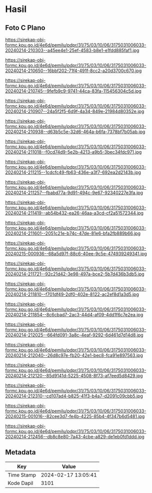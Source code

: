 # Hasil

## Foto C Plano

https://sirekap-obj-formc.kpu.go.id/4e6d/pemilu/pdpr/31/75/03/10/06/3175031006033-20240214-210303--a45ee4e1-25ef-4583-b8e1-e1fdd885faf1.jpg

https://sirekap-obj-formc.kpu.go.id/4e6d/pemilu/pdpr/31/75/03/10/06/3175031006033-20240214-210650--16bbf202-71f4-491f-8cc2-a20d3700c670.jpg

https://sirekap-obj-formc.kpu.go.id/4e6d/pemilu/pdpr/31/75/03/10/06/3175031006033-20240214-210745--9fefb9c9-9741-44ca-83fa-115456304c5d.jpg

https://sirekap-obj-formc.kpu.go.id/4e6d/pemilu/pdpr/31/75/03/10/06/3175031006033-20240214-210907--24a5f2f5-6d9f-4a34-849e-21984d80352e.jpg

https://sirekap-obj-formc.kpu.go.id/4e6d/pemilu/pdpr/31/75/03/10/06/3175031006033-20240214-210938--d63b5c5e-32d6-464a-b6fa-7378bf7b05ab.jpg

https://sirekap-obj-formc.kpu.go.id/4e6d/pemilu/pdpr/31/75/03/10/06/3175031006033-20240214-211018--f0cd74d9-5e2b-4213-a9b5-3bec34fdc971.jpg

https://sirekap-obj-formc.kpu.go.id/4e6d/pemilu/pdpr/31/75/03/10/06/3175031006033-20240214-211215--1cdcfc49-fb63-436e-a3f7-692ea2d2143b.jpg

https://sirekap-obj-formc.kpu.go.id/4e6d/pemilu/pdpr/31/75/03/10/06/3175031006033-20240214-211257--fbabd77a-9d91-494c-9e67-92340227e3fa.jpg

https://sirekap-obj-formc.kpu.go.id/4e6d/pemilu/pdpr/31/75/03/10/06/3175031006033-20240214-211419--ab54b432-ea26-46aa-a3cd-cf2a51572344.jpg

https://sirekap-obj-formc.kpu.go.id/4e6d/pemilu/pdpr/31/75/03/10/06/3175031006033-20240214-211601--2051c21e-b74c-47de-81e6-bfa2fb889b66.jpg

https://sirekap-obj-formc.kpu.go.id/4e6d/pemilu/pdpr/31/75/03/10/06/3175031006033-20240215-000936--68a5d97f-88c6-40ee-9c5e-474939249341.jpg

https://sirekap-obj-formc.kpu.go.id/4e6d/pemilu/pdpr/31/75/03/10/06/3175031006033-20240214-211721--92c21d42-3e98-497a-bce2-5b7d436b3db5.jpg

https://sirekap-obj-formc.kpu.go.id/4e6d/pemilu/pdpr/31/75/03/10/06/3175031006033-20240214-211810--f701df49-2df0-402e-8122-ac2ef8d1a3d5.jpg

https://sirekap-obj-formc.kpu.go.id/4e6d/pemilu/pdpr/31/75/03/10/06/3175031006033-20240214-211854--8c6cbad7-2ac3-44d4-af09-4dd1f6c7e2ea.jpg

https://sirekap-obj-formc.kpu.go.id/4e6d/pemilu/pdpr/31/75/03/10/06/3175031006033-20240214-212025--664fd091-3a8c-4eaf-9292-6d461d7d14d8.jpg

https://sirekap-obj-formc.kpu.go.id/4e6d/pemilu/pdpr/31/75/03/10/06/3175031006033-20240214-212040--26d8c97e-fb20-42e1-bec8-fca91e897563.jpg

https://sirekap-obj-formc.kpu.go.id/4e6d/pemilu/pdpr/31/75/03/10/06/3175031006033-20240214-212120--85d9141d-5225-4508-8f73-af7eed5d8429.jpg

https://sirekap-obj-formc.kpu.go.id/4e6d/pemilu/pdpr/31/75/03/10/06/3175031006033-20240214-212310--cd107ad4-b825-41f3-b4a7-d2091c09cbb5.jpg

https://sirekap-obj-formc.kpu.go.id/4e6d/pemilu/pdpr/31/75/03/10/06/3175031006033-20240215-001016--82cee3d7-fe4b-4225-85b4-4f347b6d5481.jpg

https://sirekap-obj-formc.kpu.go.id/4e6d/pemilu/pdpr/31/75/03/10/06/3175031006033-20240214-212456--db8c8e80-7a43-4cbe-a829-de1eb0fd1ddd.jpg


## Metadata

| Key        | Value               |
| ---------- | ------------------- |
| Time Stamp | 2024-02-17 13:05:41 |
| Kode Dapil | 3101                |



